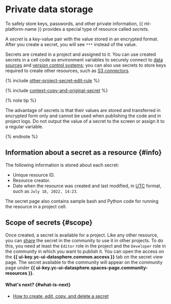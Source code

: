 # Private data storage

To safely store keys, passwords, and other private information, {{ ml-platform-name }} provides a special type of resource called _secrets_.

A _secret_ is a key-value pair with the value stored in an encrypted format. After you create a secret, you will see `***` instead of the value.

Secrets are created in a project and assigned to it. You can use created secrets in a cell code as environment variables to securely connect to [data sources](../operations/index.md#connections-to-data-sources) and [version control systems](../operations/projects/work-with-git.md); you can also use secrets to store keys required to create other resources, such as [S3 connectors](s3-connector.md).

{% include [other-project-secret-edit-rule](../../_includes/datasphere/other-project-secret-edit-rule.md) %}

{% include [context-copy-and-original-secret](../../_includes/datasphere/context-copy-and-original-secret.md) %}

{% note tip %}

The advantage of secrets is that their values are stored and transferred in encrypted form only and cannot be used when publishing the code and in project logs. Do not output the value of a secret to the screen or assign it to a regular variable.

{% endnote %}

## Information about a secret as a resource {#info}

The following information is stored about each secret:
* Unique resource ID.
* Resource creator.
* Date when the resource was created and last modified, in [UTC](https://en.wikipedia.org/wiki/Coordinated_Universal_Time) format, such as `July 18, 2022, 14:23`.

The secret page also contains sample bash and Python code for running the resource in a project cell.

## Scope of secrets {#scope}

Once created, a secret is available for a project. Like any other resource, you can [share](../operations/data/secrets.md#share) the secret in the community to use it in other projects. To do this, you need at least the `Editor` role in the project and the `Developer` role in the community in which you want to publish it. You can open the access on the **{{ ui-key.yc-ui-datasphere.common.access }}** tab on the secret view page. The secret available to the community will appear on the community page under **{{ ui-key.yc-ui-datasphere.spaces-page.community-resources }}**.

#### What's next? {#what-is-next}

* [How to create, edit, copy, and delete a secret](../operations/data/secrets.md)